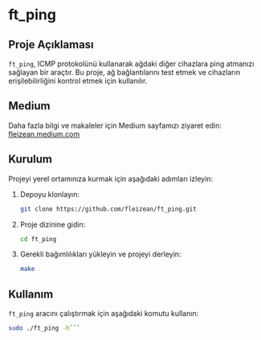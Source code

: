 # ft_ping

## Proje Açıklaması
`ft_ping`, ICMP protokolünü kullanarak ağdaki diğer cihazlara ping atmanızı sağlayan bir araçtır. Bu proje, ağ bağlantılarını test etmek ve cihazların erişilebilirliğini kontrol etmek için kullanılır.

## Medium
Daha fazla bilgi ve makaleler için Medium sayfamızı ziyaret edin: [fleizean.medium.com](https://fleizean.medium.com/a7abd030df08)

## Kurulum
Projeyi yerel ortamınıza kurmak için aşağıdaki adımları izleyin:

1. Depoyu klonlayın:
    ```sh
    git clone https://github.com/fleizean/ft_ping.git
    ```
2. Proje dizinine gidin:
    ```sh
    cd ft_ping
    ```
3. Gerekli bağımlılıkları yükleyin ve projeyi derleyin:
    ```sh
    make
    ```

## Kullanım
`ft_ping` aracını çalıştırmak için aşağıdaki komutu kullanın:
```sh
sudo ./ft_ping -h```